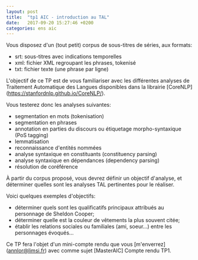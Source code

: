 ```yaml
---
layout: post
title:  "tp1 AIC - introduction au TAL"
date:   2017-09-20 15:27:46 +0200
categories: ens aic
---
```

Vous disposez d'un (tout petit) corpus de sous-titres de séries, aux formats:
- srt: sous-titres avec indications temporelles
- xml: fichier XML regroupant les phrases, tokenisé
- txt: fichier texte (une phrase par ligne)


L'objectif de ce TP est de vous familiariser avec les différentes analyses de Traitement Automatique des Langues disponibles dans la librairie [CoreNLP] (https://stanfordnlp.github.io/CoreNLP/).

Vous testerez donc les analyses suivantes:
- segmentation en mots (tokenisation)
- segmentation en phrases
- annotation en parties du discours ou étiquetage morpho-syntaxique (PoS tagging)
- lemmatisation
- reconnaissance d'entités nommées
- analyse syntaxique en constituants (constituency parsing)
- analyse syntaxique en dépendances (dependency parsing)
- résolution de coréférence

À partir du corpus proposé, vous devrez définir un objectif d'analyse, et déterminer quelles sont les analyses TAL pertinentes pour le réaliser.

Voici quelques exemples d'objectifs:
- déterminer quels sont les qualificatifs principaux attribués au personnage de Sheldon Cooper;
- déterminer quelle est la couleur de vêtements la plus souvent citée;
- établir les relations sociales ou familiales (ami, soeur...) entre les personnages évoqués...

Ce TP fera l'objet d'un mini-compte rendu que vous [m'enverrez] (annlor@limsi.fr) avec comme sujet [MasterAIC] Compte rendu TP1.


